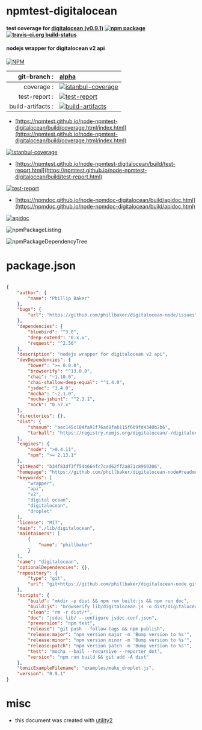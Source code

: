 # npmtest-digitalocean

#### test coverage for  [digitalocean (v0.9.1)](https://github.com/phillbaker/digitalocean-node#readme)  [![npm package](https://img.shields.io/npm/v/npmtest-digitalocean.svg?style=flat-square)](https://www.npmjs.org/package/npmtest-digitalocean) [![travis-ci.org build-status](https://api.travis-ci.org/npmtest/node-npmtest-digitalocean.svg)](https://travis-ci.org/npmtest/node-npmtest-digitalocean)

#### nodejs wrapper for digitalocean v2 api

[![NPM](https://nodei.co/npm/digitalocean.png?downloads=true&downloadRank=true&stars=true)](https://www.npmjs.com/package/digitalocean)

| git-branch : | [alpha](https://github.com/npmtest/node-npmtest-digitalocean/tree/alpha)|
|--:|:--|
| coverage : | [![istanbul-coverage](https://npmtest.github.io/node-npmtest-digitalocean/build/coverage.badge.svg)](https://npmtest.github.io/node-npmtest-digitalocean/build/coverage.html/index.html)|
| test-report : | [![test-report](https://npmtest.github.io/node-npmtest-digitalocean/build/test-report.badge.svg)](https://npmtest.github.io/node-npmtest-digitalocean/build/test-report.html)|
| build-artifacts : | [![build-artifacts](https://npmtest.github.io/node-npmtest-digitalocean/glyphicons_144_folder_open.png)](https://github.com/npmtest/node-npmtest-digitalocean/tree/gh-pages/build)|

- [https://npmtest.github.io/node-npmtest-digitalocean/build/coverage.html/index.html](https://npmtest.github.io/node-npmtest-digitalocean/build/coverage.html/index.html)

[![istanbul-coverage](https://npmtest.github.io/node-npmtest-digitalocean/build/screenCapture.buildCi.browser.%252Ftmp%252Fbuild%252Fcoverage.lib.html.png)](https://npmtest.github.io/node-npmtest-digitalocean/build/coverage.html/index.html)

- [https://npmtest.github.io/node-npmtest-digitalocean/build/test-report.html](https://npmtest.github.io/node-npmtest-digitalocean/build/test-report.html)

[![test-report](https://npmtest.github.io/node-npmtest-digitalocean/build/screenCapture.buildCi.browser.%252Ftmp%252Fbuild%252Ftest-report.html.png)](https://npmtest.github.io/node-npmtest-digitalocean/build/test-report.html)

- [https://npmdoc.github.io/node-npmdoc-digitalocean/build/apidoc.html](https://npmdoc.github.io/node-npmdoc-digitalocean/build/apidoc.html)

[![apidoc](https://npmdoc.github.io/node-npmdoc-digitalocean/build/screenCapture.buildCi.browser.%252Ftmp%252Fbuild%252Fapidoc.html.png)](https://npmdoc.github.io/node-npmdoc-digitalocean/build/apidoc.html)

![npmPackageListing](https://npmtest.github.io/node-npmtest-digitalocean/build/screenCapture.npmPackageListing.svg)

![npmPackageDependencyTree](https://npmtest.github.io/node-npmtest-digitalocean/build/screenCapture.npmPackageDependencyTree.svg)



# package.json

```json

{
    "author": {
        "name": "Phillip Baker"
    },
    "bugs": {
        "url": "https://github.com/phillbaker/digitalocean-node/issues"
    },
    "dependencies": {
        "bluebird": "^3.0",
        "deep-extend": "0.x.x",
        "request": "^2.50"
    },
    "description": "nodejs wrapper for digitalocean v2 api",
    "devDependencies": {
        "bower": ">= 0.0.0",
        "browserify": "^13.0.0",
        "chai": "~1.10.0",
        "chai-shallow-deep-equal": "^1.4.0",
        "jsdoc": "3.4.0",
        "mocha": "~2.1.0",
        "mocha-jshint": "^2.3.1",
        "nock": "0.57.x"
    },
    "directories": {},
    "dist": {
        "shasum": "aec145c104fa91f76ad8fab115f609fd4340b2b6",
        "tarball": "https://registry.npmjs.org/digitalocean/-/digitalocean-0.9.1.tgz"
    },
    "engines": {
        "node": ">0.4.11",
        "npm": ">= 2.13.1"
    },
    "gitHead": "b34f83df3ff54b664fc7cad62ff2a871c8969306",
    "homepage": "https://github.com/phillbaker/digitalocean-node#readme",
    "keywords": [
        "wrapper",
        "api",
        "v2",
        "digital ocean",
        "digitalocean",
        "droplet"
    ],
    "license": "MIT",
    "main": "./lib/digitalocean",
    "maintainers": [
        {
            "name": "phillbaker"
        }
    ],
    "name": "digitalocean",
    "optionalDependencies": {},
    "repository": {
        "type": "git",
        "url": "git+https://github.com/phillbaker/digitalocean-node.git"
    },
    "scripts": {
        "build": "mkdir -p dist && npm run build:js && npm run doc",
        "build:js": "browserify lib/digitalocean.js -o dist/digitalocean.js --standalone 'digitalocean'",
        "clean": "rm -r dist/*",
        "doc": "jsdoc lib/ --configure jsdoc.conf.json",
        "preversion": "npm test",
        "release": "git push --follow-tags && npm publish",
        "release:major": "npm version major -m 'Bump version to %s'",
        "release:minor": "npm version minor -m 'Bump version to %s'",
        "release:patch": "npm version patch -m 'Bump version to %s'",
        "test": "mocha --bail --recursive --reporter dot",
        "version": "npm run build && git add -A dist"
    },
    "tonicExampleFilename": "examples/make_droplet.js",
    "version": "0.9.1"
}
```



# misc
- this document was created with [utility2](https://github.com/kaizhu256/node-utility2)
